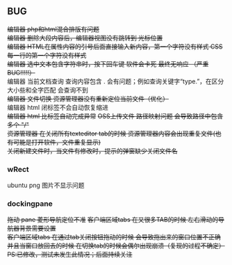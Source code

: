 ## BUG
~~编辑器 php和html混合排版有问题~~    
~~编辑器 删除大段内容后，编辑器视图没有跳转到 光标位置~~  
~~编辑器 HTML在属性内容的引号后面直接输入新内容，第一个字符没有样式  CSS 每一行的第一个字符没有样式~~  
~~编辑器 选中文本包含字符串时，按下回车键 软件会卡死 最终无响应 （严重BUG!!!!!）~~    
编辑器 当前文档查询 查询内容包含 . 会有问题；例如查询关键字“type.”，在区分大小些和全字匹配 会查询不到  
~~编辑器 文件切换 资源管理器没有重新定位当前文件（优化）~~   
编辑器 html 闭标签不会自动恢复缩进  
~~编辑器 html 比标签自动完成异常~~ 
~~OSS上传文件  路径映射问题 会导致路径中包含多个 "/"~~   
~~资源管理器 在关闭所有texteditor tab的时候 资源管理器内容会出现重复文件(也有可能是打开软件，文件重复显示)~~  
~~关闭新建文件时，当文件有修改时，提示的弹窗缺少关闭文件名~~  


### wRect
ubuntu png 图片不显示问题

### dockingpane
~~拖动 pane 菱形导航定位不准~~
~~客户端区域tabs 在又很多TAB的时候 左右滑动的导航器背景需要设置~~  
~~客户端区域tabs 在通过tab关闭按钮拖动的时候 会导致拖出来的窗口位置不正确 并且当窗口放回去的时候  在切换tab的时候会偶尔出现崩溃（复现的过程不确定）PS:已修改，测试未发生此情况；后面持续关注~~  
